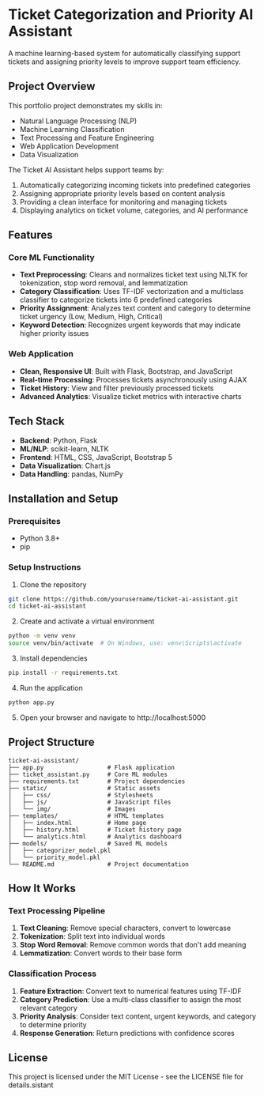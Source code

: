 # Ticket Categorization and Priority AI Assistant

A machine learning-based system for automatically classifying support tickets and assigning priority levels to improve support team efficiency.

## Project Overview

This portfolio project demonstrates my skills in:
- Natural Language Processing (NLP)
- Machine Learning Classification
- Text Processing and Feature Engineering
- Web Application Development
- Data Visualization

The Ticket AI Assistant helps support teams by:
1. Automatically categorizing incoming tickets into predefined categories
2. Assigning appropriate priority levels based on content analysis
3. Providing a clean interface for monitoring and managing tickets
4. Displaying analytics on ticket volume, categories, and AI performance

## Features

### Core ML Functionality
- **Text Preprocessing**: Cleans and normalizes ticket text using NLTK for tokenization, stop word removal, and lemmatization
- **Category Classification**: Uses TF-IDF vectorization and a multiclass classifier to categorize tickets into 6 predefined categories
- **Priority Assignment**: Analyzes text content and category to determine ticket urgency (Low, Medium, High, Critical)
- **Keyword Detection**: Recognizes urgent keywords that may indicate higher priority issues

### Web Application
- **Clean, Responsive UI**: Built with Flask, Bootstrap, and JavaScript
- **Real-time Processing**: Processes tickets asynchronously using AJAX
- **Ticket History**: View and filter previously processed tickets
- **Advanced Analytics**: Visualize ticket metrics with interactive charts

## Tech Stack

- **Backend**: Python, Flask
- **ML/NLP**: scikit-learn, NLTK
- **Frontend**: HTML, CSS, JavaScript, Bootstrap 5
- **Data Visualization**: Chart.js
- **Data Handling**: pandas, NumPy

## Installation and Setup

### Prerequisites
- Python 3.8+
- pip

### Setup Instructions

1. Clone the repository
```bash
git clone https://github.com/yourusername/ticket-ai-assistant.git
cd ticket-ai-assistant
```

2. Create and activate a virtual environment
```bash
python -m venv venv
source venv/bin/activate  # On Windows, use: venv\Scripts\activate
```

3. Install dependencies
```bash
pip install -r requirements.txt
```

4. Run the application
```bash
python app.py
```

5. Open your browser and navigate to http://localhost:5000

## Project Structure

```
ticket-ai-assistant/
├── app.py                  # Flask application
├── ticket_assistant.py     # Core ML modules
├── requirements.txt        # Project dependencies
├── static/                 # Static assets
│   ├── css/                # Stylesheets
│   ├── js/                 # JavaScript files
│   └── img/                # Images
├── templates/              # HTML templates
│   ├── index.html          # Home page
│   ├── history.html        # Ticket history page
│   └── analytics.html      # Analytics dashboard
├── models/                 # Saved ML models
│   ├── categorizer_model.pkl
│   └── priority_model.pkl
└── README.md               # Project documentation
```

## How It Works

### Text Processing Pipeline

1. **Text Cleaning**: Remove special characters, convert to lowercase
2. **Tokenization**: Split text into individual words
3. **Stop Word Removal**: Remove common words that don't add meaning
4. **Lemmatization**: Convert words to their base form

### Classification Process

1. **Feature Extraction**: Convert text to numerical features using TF-IDF
2. **Category Prediction**: Use a multi-class classifier to assign the most relevant category
3. **Priority Analysis**: Consider text content, urgent keywords, and category to determine priority
4. **Response Generation**: Return predictions with confidence scores

## License

This project is licensed under the MIT License - see the LICENSE file for details.sistant